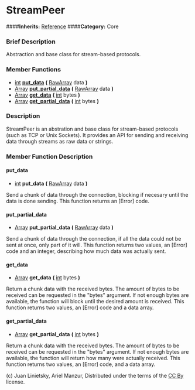 #  StreamPeer  
####**Inherits:** [Reference](class_reference)
####**Category:** Core

###  Brief Description  
Abstraction and base class for stream-based protocols.

###  Member Functions 
  * [int](class_int)  **[put&#95;data](#put_data)**  **(** [RawArray](class_rawarray) data  **)**
  * [Array](class_array)  **[put&#95;partial&#95;data](#put_partial_data)**  **(** [RawArray](class_rawarray) data  **)**
  * [Array](class_array)  **[get&#95;data](#get_data)**  **(** [int](class_int) bytes  **)**
  * [Array](class_array)  **[get&#95;partial&#95;data](#get_partial_data)**  **(** [int](class_int) bytes  **)**

###  Description  
StreamPeer is an abstration and base class for stream-based protocols (such as TCP or Unix Sockets). It provides an API for sending and receiving data through streams as raw data or strings.

###  Member Function Description  

#### <a name="put_data">put_data</a>
  * [int](class_int)  **put&#95;data**  **(** [RawArray](class_rawarray) data  **)**

Send a chunk of data through the connection, blocking if necesary until the data is done sending. This function returns an [Error] code.

#### <a name="put_partial_data">put_partial_data</a>
  * [Array](class_array)  **put&#95;partial&#95;data**  **(** [RawArray](class_rawarray) data  **)**

Send a chunk of data through the connection, if all the data could not be sent at once, only part of it will. This function returns two values, an [Error] code and an integer, describing how much data was actually sent.

#### <a name="get_data">get_data</a>
  * [Array](class_array)  **get&#95;data**  **(** [int](class_int) bytes  **)**

Return a chunk data with the received bytes. The amount of bytes to be received can be requested in the "bytes" argument. If not enough bytes are available, the function will block until the desired amount is received. This function returns two values, an [Error] code and a data array.

#### <a name="get_partial_data">get_partial_data</a>
  * [Array](class_array)  **get&#95;partial&#95;data**  **(** [int](class_int) bytes  **)**

Return a chunk data with the received bytes. The amount of bytes to be received can be requested in the "bytes" argument. If not enough bytes are available, the function will return how many were actually received. This function returns two values, an [Error] code, and a data array.


(c) Juan Linietsky, Ariel Manzur, Distributed under the terms of the [CC By](https://creativecommons.org/licenses/by/3.0/legalcode) license.
